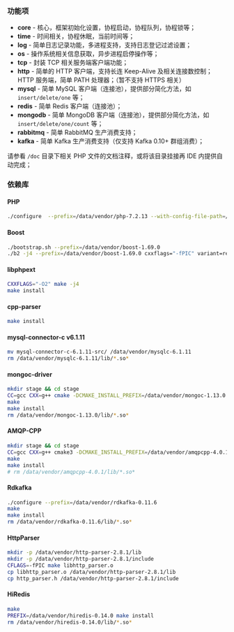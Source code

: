 ### 功能项

* **core** - 核心，框架初始化设置，协程启动，协程队列，协程锁等；
* **time** - 时间相关，协程休眠，当前时间等；
* **log** - 简单日志记录功能，多进程支持，支持日志登记过滤设置；
* **os** - 操作系统相关信息获取，异步进程启停操作等；
* **tcp** - 封装 TCP 相关服务端客户端功能；
* **http** - 简单的 HTTP 客户端，支持长连 Keep-Alive 及相关连接数控制；HTTP 服务端，简单 PATH 处理器；（暂不支持 HTTPS 相关）
* **mysql** - 简单 MySQL 客户端（连接池），提供部分简化方法，如 `insert/delete/one` 等；
* **redis** - 简单 Redis 客户端（连接池）；
* **mongodb** - 简单 MongoDB 客户端（连接池），提供部分简化方法，如 `insert/delete/one/count` 等；
* **rabbitmq** - 简单 RabbitMQ 生产消费支持；
* **kafka** - 简单 Kafka 生产消费支持（仅支持 Kafka 0.10+ 群组消费）；

请参看 `/doc` 目录下相关 PHP 文件的文档注释，或将该目录挂接再 IDE 内提供自动完成；

### 依赖库

#### PHP
``` Bash
./configure  --prefix=/data/vendor/php-7.2.13 --with-config-file-path=/data/vendor/php-7.2.13/etc --disable-fpm --disable-phar --disable-dom --disable-libxml --disable-simplexml --disable-xml --disable-xmlreader --disable-xmlwriter --with-openssl --with-readline --enable-mbstring --without-pear
```
#### Boost

``` Bash
./bootstrap.sh --prefix=/data/vendor/boost-1.69.0
./b2 -j4 --prefix=/data/vendor/boost-1.69.0 cxxflags="-fPIC" variant=release link=static threading=multi install
```

#### libphpext
``` Bash
CXXFLAGS="-O2" make -j4
make install
```

#### cpp-parser
``` Bash
make install
```

#### mysql-connector-c v6.1.11
``` Bash
mv mysql-connector-c-6.1.11-src/ /data/vendor/mysqlc-6.1.11
rm /data/vendor/mysqlc-6.1.11/lib/*.so*
```

#### mongoc-driver
``` Bash
mkdir stage && cd stage
CC=gcc CXX=g++ cmake -DCMAKE_INSTALL_PREFIX=/data/vendor/mongoc-1.13.0 -DCMAKE_INSTALL_LIBDIR=lib -DCMAKE_BUILD_TYPE=Release -DCMAKE_C_FLAGS=-fPIC -DENABLE_STATIC=ON -DENABLE_SHM_COUNTERS=OFF -DENABLE_TESTS=OFF -DENABLE_EXAMPLES=OFF -DENABLE_AUTOMATIC_INIT_AND_CLEANUP=OFF ../
make
make install
rm /data/vendor/mongoc-1.13.0/lib/*.so*
```

#### AMQP-CPP
``` Bash
mkdir stage && cd stage
CC=gcc CXX=g++ cmake3 -DCMAKE_INSTALL_PREFIX=/data/vendor/amqpcpp-4.0.1 -DCMAKE_CXX_FLAGS=-fPIC -DCMAKE_BUILD_TYPE=Release -DAMQP-CPP_LINUX_TCP=on ../
make
make install
# rm /data/vendor/amqpcpp-4.0.1/lib/*.so*
```

#### Rdkafka
``` Bash
./configure --prefix=/data/vendor/rdkafka-0.11.6
make
make install
rm /data/vendor/rdkafka-0.11.6/lib/*.so*
```

#### HttpParser
``` Bash
mkdir -p /data/vendor/http-parser-2.8.1/lib
mkdir -p /data/vendor/http-parser-2.8.1/include
CFLAGS=-fPIC make libhttp_parser.o
cp libhttp_parser.o /data/vendor/http-parser-2.8.1/lib
cp http_parser.h /data/vendor/http-parser-2.8.1/include
```

#### HiRedis
``` Bash
make
PREFIX=/data/vendor/hiredis-0.14.0 make install
rm /data/vendor/hiredis-0.14.0/lib/*.so*
```


